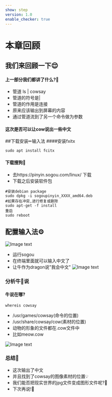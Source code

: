 ```yaml
---
show: step
version: 1.0
enable_checker: true
---
```


# 本章回顾

## 我们来回顾一下😌

#### 上一部分我们都讲了什么?🤔

- 管道 ls | cowsay
- 管道的符号是|
- 管道的作用是连接
- 原来应该输出到屏幕的内容
- 通过管道流到了另一个命令做为参数
#### 这次是否可以让cow说出一些中文

##下载安装✏输入法️
####安装fxitx

```shell
sudo apt install fcitx
```
#### 下载搜狗🐶
- 去https://pinyin.sogou.com/linux/  下载
- 下载之后安装软件包


```shell
#安装debian package
sudo dpkg -i sogoupinyin_XXXX_amd64.deb
#如果存在冲突,进行修复或删除
sudo apt-get -f install
重启
sudo reboot
```

## 配置输入法⚙️
![Image text](https://labfile.oss.aliyuncs.com/courses/2712/fcitx.jpg)
- 运行sogou
- 在终端里面就可以输入中文了
- 让牛作为dragon说"我会中文"
![Image text](https://labfile.oss.aliyuncs.com/courses/2712/dragon.png)



### 分析牛🐂说
#### 牛说在哪?

```shell
whereis cowsay
```


- /usr/games/cowsay(命令的位置)
- /usr/share/cowsay/cow(素材的位置)
- 动物的形象的文件都在.cow文件中
- 比如meow.cow


![Image text](https://labfile.oss.aliyuncs.com/courses/2712/cat.png)


### 总结🤨
- 这次输出了中文
- 并且找到了cowsay的图像素材的位置💡
- 我们能否把现实世界的jpg文件变成图形文件呢?🤔
- 下次再说!👋